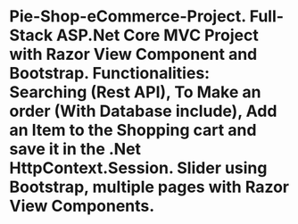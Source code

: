 # Pie-Shop-eCommerce-Project. Full-Stack ASP.Net Core MVC Project with Razor View Component and Bootstrap. Functionalities: Searching (Rest API), To Make an order (With Database include), Add an Item to the Shopping cart and save it in the .Net HttpContext.Session. Slider using Bootstrap, multiple pages with Razor View Components.
